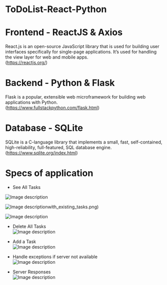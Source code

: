 # ToDoList-React-Python

# Frontend - ReactJS & Axios
React.js is an open-source JavaScript library that is used for building user interfaces specifically for single-page applications. It’s used for handling the view layer for web and mobile apps.  
(https://reactjs.org/)  


# Backend - Python & Flask  
Flask is a popular, extensible web microframework for building web applications with Python.   
(https://www.fullstackpython.com/flask.html)  


# Database - SQLite  
SQLite is a C-language library that implements a small, fast, self-contained, high-reliability, full-featured, SQL database engine.  
(https://www.sqlite.org/index.html)  


# Specs of application  

- See All Tasks  

![Image description](https://github.com/gmavridakis/ToDoList-React-Python/blob/master/frontend/todo-list-front/public/app_screenshots/homepage.png)

![Image description](https://github.com/gmavridakis/ToDoList-React-Python/blob/master/frontend/todo-list-front/public/app_screenshots/show)with_existing_tasks.png)

![Image description](https://github.com/gmavridakis/ToDoList-React-Python/blob/master/frontend/todo-list-front/public/app_screenshots/empty_tasks.png)


- Delete All Tasks  
![Image description](https://github.com/gmavridakis/ToDoList-React-Python/blob/master/frontend/todo-list-front/public/app_screenshots/delete_task.png)



- Add a Task  
![Image description](https://github.com/gmavridakis/ToDoList-React-Python/blob/master/frontend/todo-list-front/public/app_screenshots/add_task.png)


- Handle exceptions if server not available  
![Image description](https://github.com/gmavridakis/ToDoList-React-Python/blob/master/frontend/todo-list-front/public/app_screenshots/error_show_task.png)


- Server Responses  
![Image description](https://github.com/gmavridakis/ToDoList-React-Python/blob/master/frontend/todo-list-front/public/app_screenshots/backend_responses.png)

